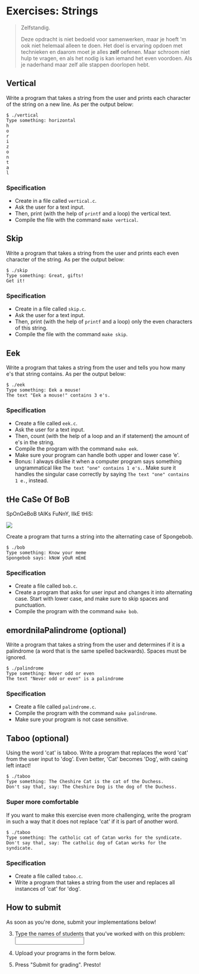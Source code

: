 # Exercises: Strings

> Zelfstandig.
>
> Deze opdracht is niet bedoeld voor samenwerken, maar je hoeft 'm ook niet helemaal alleen te doen. Het doel is ervaring opdoen met technieken en daarom moet je alles **zelf** oefenen. Maar schroom niet hulp te vragen, en als het nodig is kan iemand het even voordoen. Als je naderhand maar zelf alle stappen doorlopen hebt.

## Vertical

Write a program that takes a string from the user and prints each character of the string on a new line. As per the output below:

    $ ./vertical
    Type something: horizontal
    h
    o
    r
    i
    z
    o
    n
    t
    a
    l

### Specification

- Create in a file called `vertical.c`.
- Ask the user for a text input.
- Then, print (with the help of `printf` and a loop) the vertical text.
- Compile the file with the command `make vertical`.

## Skip

Write a program that takes a string from the user and prints each even character of the string. As per the output below:

    $ ./skip
    Type something: Great, gifts!
    Get it!

### Specification

- Create in a file called `skip.c`.
- Ask the user for a text input.
- Then, print (with the help of `printf` and a loop) only the even characters of this string.
- Compile the file with the command `make skip`.

## Eek

Write a program that takes a string from the user and tells you how many e's that string contains. As per the output below:

    $ ./eek
    Type something: Eek a mouse!
    The text "Eek a mouse!" contains 3 e's.

### Specification

- Create a file called `eek.c`.
- Ask the user for a text input.
- Then, count (with the help of a loop and an if statement) the amount of e's in the string.
- Compile the program with the command `make eek`.
- Make sure your program can handle both upper and lower case ‘e'.
- Bonus: I always dislike it when a computer program says something ungrammatical like `The text "one" contains 1 e's.`. Make sure it handles the singular case correctly by saying `The text "one" contains 1 e.`, instead.

## tHe CaSe Of BoB

SpOnGeBoB tAlKs FuNnY, lIkE tHiS:

![](bob.jpg)

Create a program that turns a string into the alternating case of Spongebob.

    $ ./bob
    Type something: Know your meme
    Spongebob says: kNoW yOuR mEmE

### Specification

- Create a file called `bob.c`.
- Create a program that asks for user input and changes it into alternating case. Start with lower case, and make sure to skip spaces and punctuation.
- Compile the program with the command `make bob`.

## emordnilaPalindrome (optional)

Write a program that takes a string from the user and determines if it is a palindrome (a word that is the same spelled backwards). Spaces must be ignored.

    $ ./palindrome
    Type something: Never odd or even
    The text "Never odd or even" is a palindrome

### Specification

- Create a file called `palindrome.c`.
- Compile the program with the command `make palindrome`.
- Make sure your program is not case sensitive.

## Taboo (optional)

Using the word 'cat' is taboo. Write a program that replaces the word 'cat' from the user input to 'dog'. Even better, 'Cat' becomes 'Dog', with casing left intact!

    $ ./taboo
    Type something: The Cheshire Cat is the cat of the Duchess.
    Don't say that, say: The Cheshire Dog is the dog of the Duchess.

### Super more comfortable

If you want to make this exercise even more challenging, write the program in such a way that it does not replace 'cat' if it is part of another word.

    $ ./taboo
    Type something: The catholic cat of Catan works for the syndicate.
    Don't say that, say: The catholic dog of Catan works for the syndicate.

### Specification

- Create a file called `taboo.c`.
- Write a program that takes a string from the user and replaces all instances of 'cat' for 'dog'.

## How to submit

As soon as you're done, submit your implementations below!

3. Type the names of students that you've worked with on this problem: <input name="form[samen]" type="text" required>

4. Upload your programs in the form below.

5. Press "Submit for grading". Presto!

